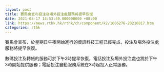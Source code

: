 ```yaml
---
layout: post
title: 賽馬會宣布投注及場外投注處服務將提早恢復
date: 2021-08-17 14:53:49.000000000 +08:00
link: https://news.rthk.hk/rthk/ch/component/k2/1606276-20210817.htm
categories: rthk
---
```


賽馬會宣布，於星期日午夜開始進行的資訊科技工程已經完成，投注及場外投注處服務將提早恢復。
 
數碼投注及轉帳的服務可於下午2時提早恢復，電話投注及場外投注處也將於下午3時開始提供服務；電話投注自動服務系統在3時起投入正常服務。
